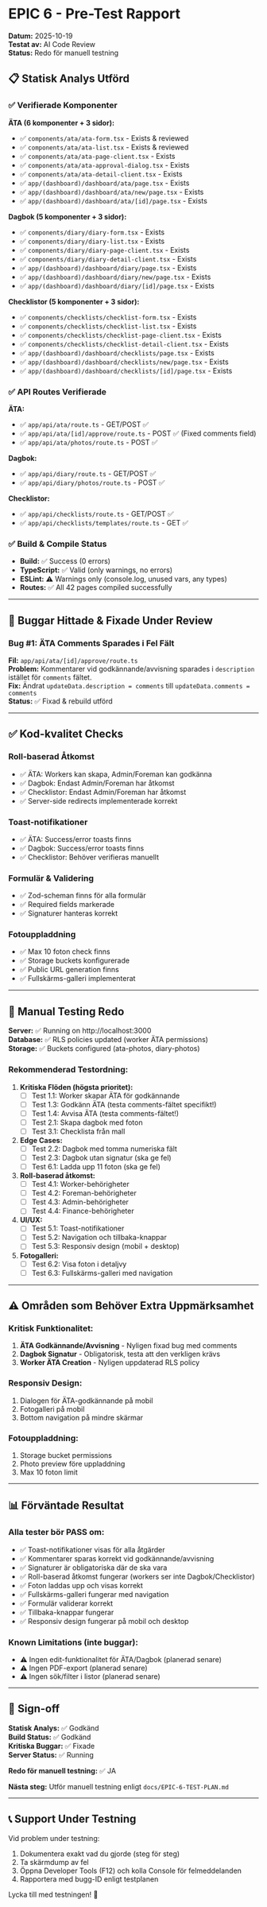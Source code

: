 # EPIC 6 - Pre-Test Rapport

**Datum:** 2025-10-19  
**Testat av:** AI Code Review  
**Status:** Redo för manuell testning

## 📋 Statisk Analys Utförd

### ✅ Verifierade Komponenter

**ÄTA (6 komponenter + 3 sidor):**
- ✅ `components/ata/ata-form.tsx` - Exists & reviewed
- ✅ `components/ata/ata-list.tsx` - Exists & reviewed
- ✅ `components/ata/ata-page-client.tsx` - Exists
- ✅ `components/ata/ata-approval-dialog.tsx` - Exists
- ✅ `components/ata/ata-detail-client.tsx` - Exists
- ✅ `app/(dashboard)/dashboard/ata/page.tsx` - Exists
- ✅ `app/(dashboard)/dashboard/ata/new/page.tsx` - Exists
- ✅ `app/(dashboard)/dashboard/ata/[id]/page.tsx` - Exists

**Dagbok (5 komponenter + 3 sidor):**
- ✅ `components/diary/diary-form.tsx` - Exists
- ✅ `components/diary/diary-list.tsx` - Exists
- ✅ `components/diary/diary-page-client.tsx` - Exists
- ✅ `components/diary/diary-detail-client.tsx` - Exists
- ✅ `app/(dashboard)/dashboard/diary/page.tsx` - Exists
- ✅ `app/(dashboard)/dashboard/diary/new/page.tsx` - Exists
- ✅ `app/(dashboard)/dashboard/diary/[id]/page.tsx` - Exists

**Checklistor (5 komponenter + 3 sidor):**
- ✅ `components/checklists/checklist-form.tsx` - Exists
- ✅ `components/checklists/checklist-list.tsx` - Exists
- ✅ `components/checklists/checklist-page-client.tsx` - Exists
- ✅ `components/checklists/checklist-detail-client.tsx` - Exists
- ✅ `app/(dashboard)/dashboard/checklists/page.tsx` - Exists
- ✅ `app/(dashboard)/dashboard/checklists/new/page.tsx` - Exists
- ✅ `app/(dashboard)/dashboard/checklists/[id]/page.tsx` - Exists

### ✅ API Routes Verifierade

**ÄTA:**
- ✅ `app/api/ata/route.ts` - GET/POST ✅
- ✅ `app/api/ata/[id]/approve/route.ts` - POST ✅ (Fixed comments field)
- ✅ `app/api/ata/photos/route.ts` - POST ✅

**Dagbok:**
- ✅ `app/api/diary/route.ts` - GET/POST ✅
- ✅ `app/api/diary/photos/route.ts` - POST ✅

**Checklistor:**
- ✅ `app/api/checklists/route.ts` - GET/POST ✅
- ✅ `app/api/checklists/templates/route.ts` - GET ✅

### ✅ Build & Compile Status

- **Build:** ✅ Success (0 errors)
- **TypeScript:** ✅ Valid (only warnings, no errors)
- **ESLint:** ⚠️ Warnings only (console.log, unused vars, any types)
- **Routes:** ✅ All 42 pages compiled successfully

---

## 🐛 Buggar Hittade & Fixade Under Review

### Bug #1: ÄTA Comments Sparades i Fel Fält
**Fil:** `app/api/ata/[id]/approve/route.ts`  
**Problem:** Kommentarer vid godkännande/avvisning sparades i `description` istället för `comments` fältet.  
**Fix:** Ändrat `updateData.description = comments` till `updateData.comments = comments`  
**Status:** ✅ Fixad & rebuild utförd

---

## ✅ Kod-kvalitet Checks

### Roll-baserad Åtkomst
- ✅ ÄTA: Workers kan skapa, Admin/Foreman kan godkänna
- ✅ Dagbok: Endast Admin/Foreman har åtkomst
- ✅ Checklistor: Endast Admin/Foreman har åtkomst
- ✅ Server-side redirects implementerade korrekt

### Toast-notifikationer
- ✅ ÄTA: Success/error toasts finns
- ✅ Dagbok: Success/error toasts finns
- ✅ Checklistor: Behöver verifieras manuellt

### Formulär & Validering
- ✅ Zod-scheman finns för alla formulär
- ✅ Required fields markerade
- ✅ Signaturer hanteras korrekt

### Fotouppladdning
- ✅ Max 10 foton check finns
- ✅ Storage buckets konfigurerade
- ✅ Public URL generation finns
- ✅ Fullskärms-galleri implementerat

---

## 📝 Manual Testing Redo

**Server:** ✅ Running on http://localhost:3000  
**Database:** ✅ RLS policies updated (worker ÄTA permissions)  
**Storage:** ✅ Buckets configured (ata-photos, diary-photos)

### Rekommenderad Testordning:

1. **Kritiska Flöden (högsta prioritet):**
   - [ ] Test 1.1: Worker skapar ÄTA för godkännande
   - [ ] Test 1.3: Godkänn ÄTA (testa comments-fältet specifikt!)
   - [ ] Test 1.4: Avvisa ÄTA (testa comments-fältet!)
   - [ ] Test 2.1: Skapa dagbok med foton
   - [ ] Test 3.1: Checklista från mall

2. **Edge Cases:**
   - [ ] Test 2.2: Dagbok med tomma numeriska fält
   - [ ] Test 2.3: Dagbok utan signatur (ska ge fel)
   - [ ] Test 6.1: Ladda upp 11 foton (ska ge fel)

3. **Roll-baserad åtkomst:**
   - [ ] Test 4.1: Worker-behörigheter
   - [ ] Test 4.2: Foreman-behörigheter
   - [ ] Test 4.3: Admin-behörigheter
   - [ ] Test 4.4: Finance-behörigheter

4. **UI/UX:**
   - [ ] Test 5.1: Toast-notifikationer
   - [ ] Test 5.2: Navigation och tillbaka-knappar
   - [ ] Test 5.3: Responsiv design (mobil + desktop)

5. **Fotogalleri:**
   - [ ] Test 6.2: Visa foton i detaljvy
   - [ ] Test 6.3: Fullskärms-galleri med navigation

---

## ⚠️ Områden som Behöver Extra Uppmärksamhet

### Kritisk Funktionalitet:
1. **ÄTA Godkännande/Avvisning** - Nyligen fixad bug med comments
2. **Dagbok Signatur** - Obligatorisk, testa att den verkligen krävs
3. **Worker ÄTA Creation** - Nyligen uppdaterad RLS policy

### Responsiv Design:
1. Dialogen för ÄTA-godkännande på mobil
2. Fotogalleri på mobil
3. Bottom navigation på mindre skärmar

### Fotouppladdning:
1. Storage bucket permissions
2. Photo preview före uppladdning
3. Max 10 foton limit

---

## 📊 Förväntade Resultat

### Alla tester bör PASS om:
- ✅ Toast-notifikationer visas för alla åtgärder
- ✅ Kommentarer sparas korrekt vid godkännande/avvisning
- ✅ Signaturer är obligatoriska där de ska vara
- ✅ Roll-baserad åtkomst fungerar (workers ser inte Dagbok/Checklistor)
- ✅ Foton laddas upp och visas korrekt
- ✅ Fullskärms-galleri fungerar med navigation
- ✅ Formulär validerar korrekt
- ✅ Tillbaka-knappar fungerar
- ✅ Responsiv design fungerar på mobil och desktop

### Known Limitations (inte buggar):
- ⚠️ Ingen edit-funktionalitet för ÄTA/Dagbok (planerad senare)
- ⚠️ Ingen PDF-export (planerad senare)
- ⚠️ Ingen sök/filter i listor (planerad senare)

---

## 🎯 Sign-off

**Statisk Analys:** ✅ Godkänd  
**Build Status:** ✅ Godkänd  
**Kritiska Buggar:** ✅ Fixade  
**Server Status:** ✅ Running  

**Redo för manuell testning:** ✅ JA

**Nästa steg:** Utför manuell testning enligt `docs/EPIC-6-TEST-PLAN.md`

---

## 📞 Support Under Testning

Vid problem under testning:
1. Dokumentera exakt vad du gjorde (steg för steg)
2. Ta skärmdump av fel
3. Öppna Developer Tools (F12) och kolla Console för felmeddelanden
4. Rapportera med bugg-ID enligt testplanen

Lycka till med testningen! 🚀

